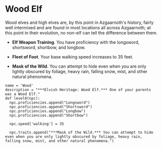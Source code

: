 # Wood Elf
Wood elves and high elves are, by this point in Azgaarnoth's history, fairly well intermixed and are found in most locations all across Azgaarnoth; at this point in their evolution, no non-elf can tell the difference between them.

* **Elf Weapon Training**. You have proficiency with the longsword, shortsword, shortbow, and longbow.

* **Fleet of Foot**. Your base walking speed increases to 35 feet.

* **Mask of the Wild**. You can attempt to hide even when you are only lightly obscured by foliage, heavy rain, falling snow, mist, and other natural phenomena.

```
name = 'Wood'
description = "***Elvish Heritage: Wood Elf.*** One of your parents was a Wood Elf."
def level0(npc):
  npc.proficiencies.append("Longsword")
  npc.proficiencies.append("Shortsword")
  npc.proficiencies.append("Longbow")
  npc.proficiencies.append("Shortbow")

  npc.speed['walking'] = 35

  npc.traits.append("***Mask of the Wild.*** You can attempt to hide even when you are only lightly obscured by foliage, heavy rain, falling snow, mist, and other natural phenomena.")
```
